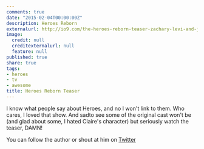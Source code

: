```yaml
---
comments: true
date: "2015-02-04T00:00:00Z"
description: Heroes Reborn
externalurl: http://io9.com/the-heroes-reborn-teaser-zachary-levi-and-jack-coleman-1683198978
image:
  credit: null
  creditexternalurl: null
  feature: null
published: true
share: true
tags:
- heroes
- tv
- awesome
title: Heroes Reborn Teaser
---
```


I know what people say about Heroes, and no I won't link to them. Who cares, I loved that show. And sadto see some of the original cast won't be  (and glad about some, I hated Claire's character)  but seriously watch the teaser, DAMN!

You can follow the author or shout at him on [Twitter](https://twitter.com/abijango)
	